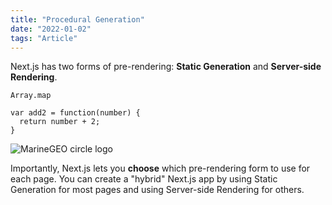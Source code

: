 ```yaml
---
title: "Procedural Generation"
date: "2022-01-02"
tags: "Article"
---
```


Next.js has two forms of pre-rendering: **Static Generation** and **Server-side Rendering**.

`Array.map`

```
var add2 = function(number) {
  return number + 2;
}
```

![MarineGEO circle logo](/images/prof.jpeg "MarineGEO logo")

Importantly, Next.js lets you **choose** which pre-rendering form to use for each page. You can create a "hybrid" Next.js app by using Static Generation for most pages and using Server-side Rendering for others.
